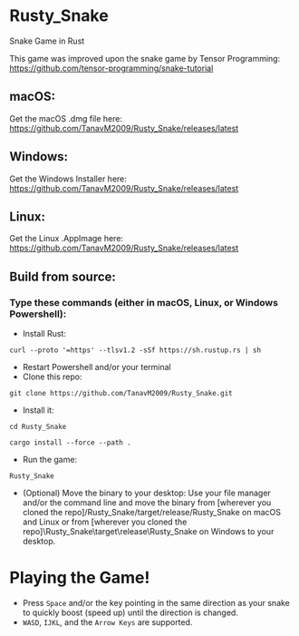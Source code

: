 # Rusty_Snake
Snake Game in Rust

This game was improved upon the snake game by Tensor Programming: https://github.com/tensor-programming/snake-tutorial

## macOS:
Get the macOS .dmg file here: https://github.com/TanavM2009/Rusty_Snake/releases/latest

## Windows:
Get the Windows Installer here: https://github.com/TanavM2009/Rusty_Snake/releases/latest

## Linux:
Get the Linux .AppImage here: https://github.com/TanavM2009/Rusty_Snake/releases/latest

## Build from source:
### Type these commands (either in macOS, Linux, or Windows Powershell):
- Install Rust:
```
curl --proto '=https' --tlsv1.2 -sSf https://sh.rustup.rs | sh
```
- Restart Powershell and/or your terminal
- Clone this repo:
```
git clone https://github.com/TanavM2009/Rusty_Snake.git
```
- Install it:
```
cd Rusty_Snake
```
```
cargo install --force --path .
```
- Run the game:
```
Rusty_Snake
```
- (Optional) Move the binary to your desktop:
Use your file manager and/or the command line and move the binary from [wherever you cloned the repo]/Rusty_Snake/target/release/Rusty_Snake on macOS and Linux or from [wherever you cloned the repo]\Rusty_Snake\target\release\Rusty_Snake on Windows to your desktop.

# Playing the Game!
- Press `Space` and/or the key pointing in the same direction as your snake to quickly boost (speed up) until the direction is changed.
- `WASD`, `IJKL`, and the `Arrow Keys` are supported.
